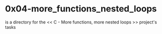 # 0x04-more_functions_nested_loops
is a directory for the << C - More functions, more nested loops >> project's tasks
